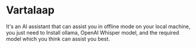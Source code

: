 # Vartalaap
It's an AI assistant that can assist you in offline mode on your local machine, you just need to Install ollama, OpenAI Whisper model, and the required model which you think can assist you best.
